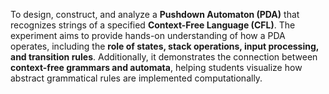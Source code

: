

To design, construct, and analyze a **Pushdown Automaton (PDA)** that recognizes strings of a specified **Context-Free Language (CFL)**. The experiment aims to provide hands-on understanding of how a PDA operates, including the **role of states, stack operations, input processing, and transition rules**. Additionally, it demonstrates the connection between **context-free grammars and automata**, helping students visualize how abstract grammatical rules are implemented computationally.
